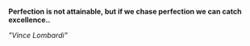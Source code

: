 **Perfection is not attainable, but if we chase perfection we can catch excellence..**

*"Vince Lombardi"*